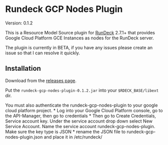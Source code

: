 Rundeck GCP Nodes Plugin
========================

Version: 0.1.2

This is a Resource Model Source plugin for [RunDeck][] 2.7.1+ that provides
Google Cloud Platform GCE Instances as nodes for the RunDeck server.

[RunDeck]: http://rundeck.org

The plugin is currently in BETA, if you have any issues please create an issue so that I
can resolve it quickly.

Installation
------------

Download from the [releases page](https://github.com/jameshcoppens/rundeck-gcp-nodes-plugin/releases).

Put the `rundeck-gcp-nodes-plugin-0.1.2.jar` into your `$RDECK_BASE/libext` dir.

You must also authenticate the rundeck-gcp-nodes-plugin to your google cloud platform
project.
        * Log into your Google Cloud Platform console, go to the API-Manager, then go to
                credentials
        * Then go to Create Credentials, Service account key.  Under the service account 
                drop down select New Service Account. Name the service account
                rundeck-gcp-nodes-plugin.  Make sure the key type is JSON
        * rename the JSON file to rundeck-gcp-nodes-plugin.json and place it in /etc/rundeck/
